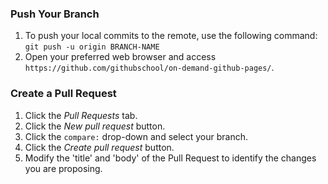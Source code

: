 ### Push Your Branch

1. To push your local commits to the remote, use the following command: `git push -u origin BRANCH-NAME`
1. Open your preferred web browser and access `https://github.com/githubschool/on-demand-github-pages/`.

### Create a Pull Request

1. Click the *Pull Requests* tab.
1. Click the *New pull request* button.
1. Click the `compare:` drop-down and select your branch.
1. Click the *Create pull request* button.
1. Modify the 'title' and 'body' of the Pull Request to identify the changes you are proposing.
